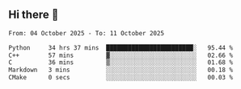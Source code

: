 ## Hi there 👋

<!--
**Bojupi/Bojupi** is a ✨ _special_ ✨ repository because its `README.md` (this file) appears on your GitHub profile.

Here are some ideas to get you started:

- 🔭 I’m currently working on ...
- 🌱 I’m currently learning ...
- 👯 I’m looking to collaborate on ...
- 🤔 I’m looking for help with ...
- 💬 Ask me about ...
- 📫 How to reach me: ...
- 😄 Pronouns: ...
- ⚡ Fun fact: ...
-->

<!--START_SECTION:waka-->

```txt
From: 04 October 2025 - To: 11 October 2025

Python     34 hrs 37 mins  ████████████████████████░   95.44 %
C++        57 mins         ▓░░░░░░░░░░░░░░░░░░░░░░░░   02.66 %
C          36 mins         ▒░░░░░░░░░░░░░░░░░░░░░░░░   01.68 %
Markdown   3 mins          ░░░░░░░░░░░░░░░░░░░░░░░░░   00.18 %
CMake      0 secs          ░░░░░░░░░░░░░░░░░░░░░░░░░   00.03 %
```

<!--END_SECTION:waka-->

